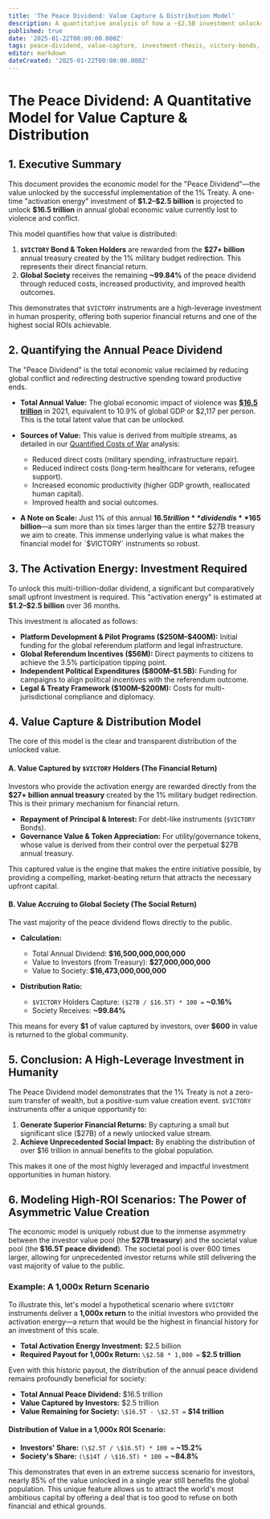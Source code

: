 ```yaml
---
title: 'The Peace Dividend: Value Capture & Distribution Model'
description: A quantitative analysis of how a ~$2.5B investment unlocks a $16.5T annual peace dividend, and how that value is distributed between $VICTORY token holders and society.
published: true
date: '2025-01-22T00:00:00.000Z'
tags: peace-dividend, value-capture, investment-thesis, victory-bonds, economic-modeling
editor: markdown
dateCreated: '2025-01-22T00:00:00.000Z'
---
```


# The Peace Dividend: A Quantitative Model for Value Capture & Distribution

## 1. Executive Summary

This document provides the economic model for the "Peace Dividend"—the value unlocked by the successful implementation of the 1% Treaty. A one-time "activation energy" investment of **\$1.2–\$2.5 billion** is projected to unlock **\$16.5 trillion** in annual global economic value currently lost to violence and conflict.

This model quantifies how that value is distributed:
1.  **`$VICTORY` Bond & Token Holders** are rewarded from the **\$27+ billion** annual treasury created by the 1% military budget redirection. This represents their direct financial return.
2.  **Global Society** receives the remaining **~99.84%** of the peace dividend through reduced costs, increased productivity, and improved health outcomes.

This demonstrates that `$VICTORY` instruments are a high-leverage investment in human prosperity, offering both superior financial returns and one of the highest social ROIs achievable.

## 2. Quantifying the Annual Peace Dividend

The "Peace Dividend" is the total economic value reclaimed by reducing global conflict and redirecting destructive spending toward productive ends.

-   **Total Annual Value:** The global economic impact of violence was **[\$16.5 trillion](https://www.visionofhumanity.org/resources/global-peace-index-2022/)** in 2021, equivalent to 10.9% of global GDP or \$2,117 per person. This is the total latent value that can be unlocked.
-   **Sources of Value:** This value is derived from multiple streams, as detailed in our [Quantified Costs of War](../reference/costs-of-war.md) analysis:
    -   Reduced direct costs (military spending, infrastructure repair).
    -   Reduced indirect costs (long-term healthcare for veterans, refugee support).
    -   Increased economic productivity (higher GDP growth, reallocated human capital).
    -   Improved health and social outcomes.

-   **A Note on Scale:** Just 1% of this annual **$16.5 trillion** dividend is **$165 billion**—a sum more than six times larger than the entire $27B treasury we aim to create. This immense underlying value is what makes the financial model for `$VICTORY` instruments so robust.

## 3. The Activation Energy: Investment Required

To unlock this multi-trillion-dollar dividend, a significant but comparatively small upfront investment is required. This "activation energy" is estimated at **\$1.2–\$2.5 billion** over 36 months.

This investment is allocated as follows:
-   **Platform Development & Pilot Programs (\$250M–\$400M):** Initial funding for the global referendum platform and legal infrastructure.
-   **Global Referendum Incentives (\$56M):** Direct payments to citizens to achieve the 3.5% participation tipping point.
-   **Independent Political Expenditures (\$800M–\$1.5B):** Funding for campaigns to align political incentives with the referendum outcome.
-   **Legal & Treaty Framework (\$100M–\$200M):** Costs for multi-jurisdictional compliance and diplomacy.

## 4. Value Capture & Distribution Model

The core of this model is the clear and transparent distribution of the unlocked value.

#### A. Value Captured by `$VICTORY` Holders (The Financial Return)

Investors who provide the activation energy are rewarded directly from the **\$27+ billion annual treasury** created by the 1% military budget redirection. This is their primary mechanism for financial return.

-   **Repayment of Principal & Interest:** For debt-like instruments (`$VICTORY` Bonds).
-   **Governance Value & Token Appreciation:** For utility/governance tokens, whose value is derived from their control over the perpetual \$27B annual treasury.

This captured value is the engine that makes the entire initiative possible, by providing a compelling, market-beating return that attracts the necessary upfront capital.

#### B. Value Accruing to Global Society (The Social Return)

The vast majority of the peace dividend flows directly to the public.

-   **Calculation:**
    -   Total Annual Dividend: **\$16,500,000,000,000**
    -   Value to Investors (from Treasury): **\$27,000,000,000**
    -   Value to Society: **\$16,473,000,000,000**

-   **Distribution Ratio:**
    -   `$VICTORY` Holders Capture: `($27B / $16.5T) * 100 =` **~0.16%**
    -   Society Receives: **~99.84%**

This means for every **\$1** of value captured by investors, over **\$600** in value is returned to the global community.

## 5. Conclusion: A High-Leverage Investment in Humanity

The Peace Dividend model demonstrates that the 1% Treaty is not a zero-sum transfer of wealth, but a positive-sum value creation event. `$VICTORY` instruments offer a unique opportunity to:
1.  **Generate Superior Financial Returns:** By capturing a small but significant slice (\$27B) of a newly unlocked value stream.
2.  **Achieve Unprecedented Social Impact:** By enabling the distribution of over \$16 trillion in annual benefits to the global population.

This makes it one of the most highly leveraged and impactful investment opportunities in human history.

## 6. Modeling High-ROI Scenarios: The Power of Asymmetric Value Creation

The economic model is uniquely robust due to the immense asymmetry between the investor value pool (the **\$27B treasury**) and the societal value pool (the **\$16.5T peace dividend**). The societal pool is over 600 times larger, allowing for unprecedented investor returns while still delivering the vast majority of value to the public.

### Example: A 1,000x Return Scenario

To illustrate this, let's model a hypothetical scenario where `$VICTORY` instruments deliver a **1,000x return** to the initial investors who provided the activation energy—a return that would be the highest in financial history for an investment of this scale.

-   **Total Activation Energy Investment:** \$2.5 billion
-   **Required Payout for 1,000x Return:** `\$2.5B * 1,000 =` **\$2.5 trillion**

Even with this historic payout, the distribution of the annual peace dividend remains profoundly beneficial for society:

-   **Total Annual Peace Dividend:** \$16.5 trillion
-   **Value Captured by Investors:** \$2.5 trillion
-   **Value Remaining for Society:** `\$16.5T - \$2.5T =` **\$14 trillion**

#### Distribution of Value in a 1,000x ROI Scenario:

-   **Investors' Share:** `(\$2.5T / \$16.5T) * 100 =` **~15.2%**
-   **Society's Share:** `(\$14T / \$16.5T) * 100 =` **~84.8%**

This demonstrates that even in an extreme success scenario for investors, nearly 85% of the value unlocked in a single year still benefits the global population. This unique feature allows us to attract the world's most ambitious capital by offering a deal that is too good to refuse on both financial and ethical grounds.
